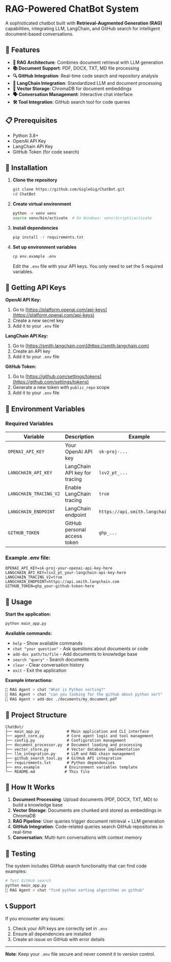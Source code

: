 # RAG-Powered ChatBot System

A sophisticated chatbot built with **Retrieval-Augmented Generation (RAG)** capabilities, integrating LLM, LangChain, and GitHub search for intelligent document-based conversations.

## 🚀 Features

- **🤖 RAG Architecture**: Combines document retrieval with LLM generation
- **📚 Document Support**: PDF, DOCX, TXT, MD file processing
- **🔍 GitHub Integration**: Real-time code search and repository analysis
- **🔗 LangChain Integration**: Standardized LLM and document processing
- **💾 Vector Storage**: ChromaDB for document embeddings
- **🗣️ Conversation Management**: Interactive chat interface
- **🛠️ Tool Integration**: GitHub search tool for code queries

## 📋 Prerequisites

- Python 3.8+
- OpenAI API Key
- LangChain API Key
- GitHub Token (for code search)

## 🔧 Installation

1. **Clone the repository**
   ```bash
   git clone https://github.com/GigleGig/ChatBot.git
   cd ChatBot
   ```

2. **Create virtual environment**
   ```bash
   python -m venv venv
   source venv/bin/activate  # On Windows: venv\Scripts\activate
   ```

3. **Install dependencies**
   ```bash
   pip install -r requirements.txt
   ```

4. **Set up environment variables**
   ```bash
   cp env.example .env
   ```
   
   Edit the `.env` file with your API keys. You only need to set the 5 required variables.

## 🚀 Getting API Keys

**OpenAI API Key:**
1. Go to [https://platform.openai.com/api-keys](https://platform.openai.com/api-keys)
2. Create a new secret key
3. Add it to your `.env` file

**LangChain API Key:**
1. Go to [https://smith.langchain.com](https://smith.langchain.com)
2. Create an API key
3. Add it to your `.env` file

**GitHub Token:**
1. Go to [https://github.com/settings/tokens](https://github.com/settings/tokens)
2. Generate a new token with `public_repo` scope
3. Add it to your `.env` file

## 🔐 Environment Variables

### Required Variables

| Variable | Description | Example |
|----------|-------------|---------|
| `OPENAI_API_KEY` | Your OpenAI API key | `sk-proj-...` |
| `LANGCHAIN_API_KEY` | LangChain API key for tracing | `lsv2_pt_...` |
| `LANGCHAIN_TRACING_V2` | Enable LangChain tracing | `true` |
| `LANGCHAIN_ENDPOINT` | LangChain endpoint | `https://api.smith.langchain.com` |
| `GITHUB_TOKEN` | GitHub personal access token | `ghp_...` |

### Example .env file:
```env
OPENAI_API_KEY=sk-proj-your-openai-api-key-here
LANGCHAIN_API_KEY=lsv2_pt_your-langchain-api-key-here
LANGCHAIN_TRACING_V2=true
LANGCHAIN_ENDPOINT=https://api.smith.langchain.com
GITHUB_TOKEN=ghp_your-github-token-here
```

## 🚀 Usage

**Start the application:**
```bash
python main_app.py
```

**Available commands:**
- `help` - Show available commands
- `chat "your question"` - Ask questions about documents or code
- `add-doc path/to/file` - Add documents to knowledge base
- `search "query"` - Search documents
- `clear` - Clear conversation history
- `exit` - Exit the application

**Example interactions:**
```bash
🤖 RAG Agent > chat "What is Python sorting?"
🤖 RAG Agent > chat "can you looking for the github about python sort"
🤖 RAG Agent > add-doc ./documents/my_document.pdf
```

## 📁 Project Structure

```
ChatBot/
├── main_app.py            # Main application and CLI interface
├── agent_core.py          # Core agent logic and tool management
├── config.py              # Configuration management
├── document_processor.py  # Document loading and processing
├── vector_store.py        # Vector database implementation
├── llm_integration.py     # LLM and RAG chain management
├── github_search_tool.py  # GitHub API integration
├── requirements.txt       # Python dependencies
├── env.example           # Environment variables template
└── README.md             # This file
```

## 🔧 How It Works

1. **Document Processing**: Upload documents (PDF, DOCX, TXT, MD) to build a knowledge base
2. **Vector Storage**: Documents are chunked and stored as embeddings in ChromaDB
3. **RAG Pipeline**: User queries trigger document retrieval + LLM generation
4. **GitHub Integration**: Code-related queries search GitHub repositories in real-time
5. **Conversation**: Multi-turn conversations with context memory

## 🧪 Testing

The system includes GitHub search functionality that can find code examples:

```bash
# Test GitHub search
python main_app.py
🤖 RAG Agent > chat "find python sorting algorithms on github"
```

## 📞 Support

If you encounter any issues:
1. Check your API keys are correctly set in `.env`
2. Ensure all dependencies are installed
3. Create an issue on GitHub with error details

---

**Note**: Keep your `.env` file secure and never commit it to version control. 